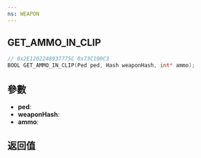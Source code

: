 ```yaml
---
ns: WEAPON
---
```

## GET_AMMO_IN_CLIP

```c
// 0x2E1202248937775C 0x73C100C3
BOOL GET_AMMO_IN_CLIP(Ped ped, Hash weaponHash, int* ammo);
```


## 參數
* **ped**: 
* **weaponHash**: 
* **ammo**: 

## 返回值
